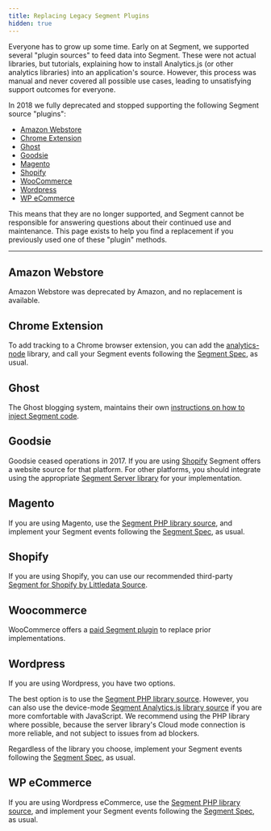 ```yaml
---
title: Replacing Legacy Segment Plugins
hidden: true
---
```


Everyone has to grow up some time. Early on at Segment, we supported several "plugin sources" to feed data into Segment. These were not actual libraries, but tutorials, explaining how to install Analytics.js (or other analytics libraries) into an application's source. However, this process was manual and never covered all possible use cases, leading to unsatisfying support outcomes for everyone.

In 2018 we fully deprecated and stopped supporting the following Segment source "plugins":

- [Amazon Webstore](#amazon-webstore)
- [Chrome Extension](#chrome-extension)
- [Ghost](#ghost)
- [Goodsie](#goodsie)
- [Magento](#magento)
- [Shopify](#shopify)
- [WooCommerce](#woocommerce)
- [Wordpress](#wordpress)
- [WP eCommerce](#wp-ecommerce)

This means that they are no longer supported, and Segment cannot be responsible for answering questions about their continued use and maintenance. This page exists to help you find a replacement if you previously used one of these "plugin" methods.

---

## Amazon Webstore

Amazon Webstore was deprecated by Amazon, and no replacement is available.

<!--
## Bigcommerce

A Bigcommerce native integration is
-->

## Chrome Extension

To add tracking to a Chrome browser extension, you can add the [analytics-node](/docs/connections/sources/catalog/libraries/server/node/) library, and call your Segment events following the [Segment Spec](/docs/connections/spec/), as usual.

## Ghost

The Ghost blogging system, maintains their own [instructions on how to inject Segment code](https://ghost.org/integrations/segment/).

## Goodsie

Goodsie ceased operations in 2017. If you are using [Shopify](/docs/connections/sources/catalog/libraries/website/shopify-littledata/) Segment offers a website source for that platform. For other platforms, you should integrate using the appropriate [Segment Server library](/docs/connections/sources/catalog/#server) for your implementation.

## Magento

If you are using Magento, use the [Segment PHP library source](/docs/connections/sources/catalog/libraries/server/php/), and implement your Segment events following the [Segment Spec](/docs/connections/spec/), as usual.

## Shopify

If you are using Shopify, you can use our recommended third-party [Segment for Shopify by Littledata Source](/docs/connections/sources/catalog/cloud-apps/shopify-littledata/).

<!--
## Tumblr

Tumblr customization is limited based on which theme your site uses. You may still be able to add Segment tracking using [Segment's JavaScript source](/docs/connections/sources/catalog/libraries/website/javascript/) as part of [your theme's Custom HTML](https://tumblr.zendesk.com/hc/en-us/articles/230778847-Custom-HTML) if available. -->

## Woocommerce

WooCommerce offers a [paid Segment plugin](https://docs.woocommerce.com/document/segment-io-connector/) to replace prior implementations.

## Wordpress

If you are using Wordpress, you have two options.

The best option is to use the [Segment PHP library source](/docs/connections/sources/catalog/libraries/server/php/). However, you can also use the device-mode [Segment Analytics.js library source](https://segment.com/docs/connections/sources/catalog/libraries/website/javascript/) if you are more comfortable with JavaScript. We recommend using the PHP library where possible, because the server library's Cloud mode connection is more reliable, and not subject to issues from ad blockers.

Regardless of the library you choose, implement your Segment events following the [Segment Spec](/docs/connections/spec/), as usual.

## WP eCommerce

If you are using Wordpress eCommerce, use the [Segment PHP library source](/docs/connections/sources/catalog/libraries/server/php/), and implement your Segment events following the [Segment Spec](/docs/connections/spec/), as usual.
